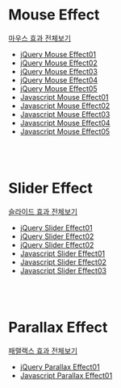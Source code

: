 


<h1>Mouse Effect</h1>
<p><a href="https://webstoryboy.github.io/script/mouseEffect/mouse00.html">마우스 효과 전체보기</a></p>

<ul>
  <li><a href="https://webstoryboy.github.io/script/mouseEffect/mouse01.html">jQuery Mouse Effect01</a></li>
  <li><a href="https://webstoryboy.github.io/script/mouseEffect/mouse02.html">jQuery Mouse Effect02</a></li>
  <li><a href="https://webstoryboy.github.io/script/mouseEffect/mouse03.html">jQuery Mouse Effect03</a></li>
  <li><a href="https://webstoryboy.github.io/script/mouseEffect/mouse04.html">jQuery Mouse Effect04</a></li>
  <li><a href="https://webstoryboy.github.io/script/mouseEffect/mouse05.html">jQuery Mouse Effect05</a></li>
  <li><a href="https://webstoryboy.github.io/script/mouseEffect/mouse01-javascript.html">Javascript Mouse Effect01</a></li>
  <li><a href="https://webstoryboy.github.io/script/mouseEffect/mouse02-javascript.html">Javascript Mouse Effect02</a></li>
  <li><a href="https://webstoryboy.github.io/script/mouseEffect/mouse03-javascript.html">Javascript Mouse Effect03</a></li>
  <li><a href="https://webstoryboy.github.io/script/mouseEffect/mouse04-javascript.html">Javascript Mouse Effect04</a></li>
  <li><a href="https://webstoryboy.github.io/script/mouseEffect/mouse05-javascript.html">Javascript Mouse Effect05</a></li>
</ul>


<br><br>

<h1>Slider Effect</h1>
<p><a href="https://webstoryboy.github.io/script/sliderEffect/slider00.html">슬라이드 효과 전체보기</a></p>

<ul>
  <li><a href="https://webstoryboy.github.io/script/parallaxEffect/slider01.html">jQuery Slider Effect01</a></li>
  <li><a href="https://webstoryboy.github.io/script/parallaxEffect/slider02.html">jQuery Slider Effect02</a></li>
  <li><a href="https://webstoryboy.github.io/script/parallaxEffect/slider02.html">jQuery Slider Effect02</a></li>
  <li><a href="https://webstoryboy.github.io/script/parallaxEffect/slider01-javascript.html">Javascript Slider Effect01</a></li>
  <li><a href="https://webstoryboy.github.io/script/parallaxEffect/slider02-javascript.html">Javascript Slider Effect02</a></li>
  <li><a href="https://webstoryboy.github.io/script/parallaxEffect/slider03-javascript.html">Javascript Slider Effect03</a></li>
</ul>


<br><br>

<h1>Parallax Effect</h1>
<p><a href="https://webstoryboy.github.io/script/parallaxEffect/parallax00.html">패랠랙스 효과 전체보기</a></p>

<ul>
  <li><a href="https://webstoryboy.github.io/script/parallaxEffect/parallax01.html">jQuery Parallax Effect01</a></li>
  <li><a href="https://webstoryboy.github.io/script/parallaxEffect/parallax01-javascript.html">Javascript Parallax Effect01</a></li>
</ul>
